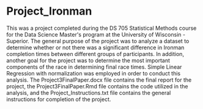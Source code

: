# Project_Ironman

This was a project completed during the DS 705 Statistical Methods course for the Data Science Master's program at the University of Wisconsin - Superior. The general purpose of the project was to analyze a dataset to determine whether or not there was a significant difference in Ironman completion times between different groups of participants. In addition, another goal for the project was to determine the most important components of the race in determining final race times. Simple Linear Regression with normalization was employed in order to conduct this analysis. The Project3FinalPaper.docx file contains the final report for the project, the Project3FinalPaper.Rmd file contains the code utilized in the analysis, and the Project_Instructions.txt file contains the general instructions for completion of the project.
